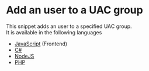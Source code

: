 # Add an user to a UAC group

This snippet adds an user to a specified UAC group.<br>
It is available in the following languages
* [JavaScript](https://github.com/TobitSoftware/chayns-snippets/blob/master/Backend/AddUserToUacGroup/JavaScript.js) (Frontend)
* [C#](https://github.com/TobitSoftware/chayns-snippets/blob/master/Backend/AddUserToUacGroup/C%23.cs)
* [NodeJS](https://github.com/TobitSoftware/chayns-snippets/blob/master/Backend/AddUserToUacGroup/NodeJS.js)
* [PHP](https://github.com/TobitSoftware/chayns-snippets/blob/master/Backend/AddUserToUacGroup/PHP.php)
